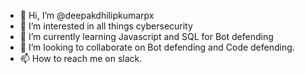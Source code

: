 - 👋 Hi, I’m @deepakdhilipkumarpx
- 👀 I’m interested in all things cybersecurity 
- 🌱 I’m currently learning Javascript and SQL for Bot defending  
- 💞️ I’m looking to collaborate on Bot defending and Code defending.
- 📫 How to reach me on slack.

<!---
deepakdhilipkumarpx/deepakdhilipkumarpx is a ✨ special ✨ repository because its `README.md` (this file) appears on your GitHub profile.
You can click the Preview link to take a look at your changes.
--->
